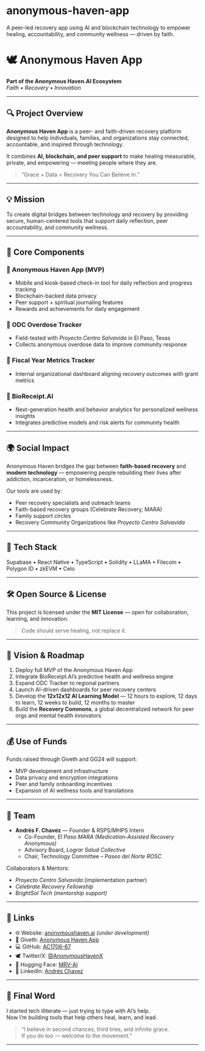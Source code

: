 # anonymous-haven-app
A peer-led recovery app using AI and blockchain technology to empower healing, accountability, and community wellness — driven by faith.
# 🕊️ Anonymous Haven App  
**Part of the Anonymous Haven.AI Ecosystem**  
*Faith • Recovery • Innovation*  

---

## 🔍 Project Overview  
**Anonymous Haven App** is a peer- and faith-driven recovery platform designed to help individuals, families, and organizations stay connected, accountable, and inspired through technology.

It combines **AI, blockchain, and peer support** to make healing measurable, private, and empowering — meeting people where they are.

> “Grace + Data = Recovery You Can Believe In.”

---

## 💡 Mission  
To create digital bridges between technology and recovery by providing secure, human-centered tools that support daily reflection, peer accountability, and community wellness.

---

## 📱 Core Components  

### 🔹 Anonymous Haven App (MVP)
- Mobile and kiosk-based check-in tool for daily reflection and progress tracking  
- Blockchain-backed data privacy  
- Peer support + spiritual journaling features  
- Rewards and achievements for daily engagement  

### 🔹 ODC Overdose Tracker  
- Field-tested with *Proyecto Centro Salvavida* in El Paso, Texas  
- Collects anonymous overdose data to improve community response  

### 🔹 Fiscal Year Metrics Tracker  
- Internal organizational dashboard aligning recovery outcomes with grant metrics  

### 🔹 BioReceipt.AI  
- Next-generation health and behavior analytics for personalized wellness insights  
- Integrates predictive models and risk alerts for community health  

---

## 🌍 Social Impact  
Anonymous Haven bridges the gap between **faith-based recovery** and **modern technology** — empowering people rebuilding their lives after addiction, incarceration, or homelessness.

Our tools are used by:
- Peer recovery specialists and outreach teams  
- Faith-based recovery groups (Celebrate Recovery, MARA)  
- Family support circles  
- Recovery Community Organizations like *Proyecto Centro Salvavida*  

---

## 🧠 Tech Stack  
Supabase • React Native • TypeScript • Solidity • LLaMA • Filecoin • Polygon ID • zkEVM • Celo  

---

## 🛠️ Open Source & License  
This project is licensed under the **MIT License** — open for collaboration, learning, and innovation.  

> Code should serve healing, not replace it.

---

## 🌱 Vision & Roadmap  

1. Deploy full MVP of the Anonymous Haven App  
2. Integrate BioReceipt.AI’s predictive health and wellness engine  
3. Expand ODC Tracker to regional partners  
4. Launch AI-driven dashboards for peer recovery centers  
5. Develop the **12x12x12 AI Learning Model** — 12 hours to explore, 12 days to learn, 12 weeks to build, 12 months to master  
6. Build the **Recovery Commons**, a global decentralized network for peer orgs and mental health innovators  

---

## 💰 Use of Funds  
Funds raised through Giveth and GG24 will support:
- MVP development and infrastructure  
- Data privacy and encryption integrations  
- Peer and family onboarding incentives  
- Expansion of AI wellness tools and translations  

---

## 👥 Team  
- **Andrés F. Chavez** — Founder & RSPS/MHPS Intern  
  - Co-Founder, *El Paso MARA (Medication-Assisted Recovery Anonymous)*  
  - Advisory Board, *Lograr Salud Collective*  
  - Chair, Technology Committee – *Paseo del Norte ROSC*  

Collaborators & Mentors:
- *Proyecto Centro Salvavida* (implementation partner)  
- *Celebrate Recovery Fellowship*  
- *BrightSol Tech (mentorship support)*  

---

## 🔗 Links  
- 🌐 Website: [anonymoushaven.ai](https://anonymoushaven.ai) *(under development)*  
- 💚 Giveth: [Anonymous Haven App](https://giveth.io/project/recovery-haven-app)  
- 💻 GitHub: [AC1706-67](https://github.com/AC1706-67)  
- 🕊️ Twitter/X: [@AnonymousHavenX](https://twitter.com/AnonymousHavenX)  
- 🧠 Hugging Face: [MRV-AI](https://huggingface.co/MRV-AI)  
- 💼 LinkedIn: [Andrés Chavez](https://www.linkedin.com/in/andres-chavez-46a942320)  

---

## 🙏 Final Word  
I started tech illiterate — just trying to type with AI’s help.  
Now I’m building tools that help others heal, learn, and lead.  

> “I believe in second chances, third tries, and infinite grace.  
> If you do too — welcome to the movement.”

---

